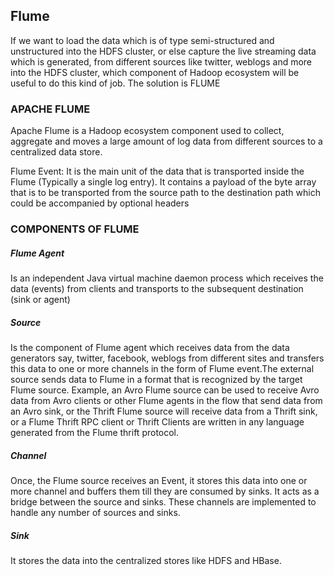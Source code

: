 ## Flume

If we want to load the data which is of type semi-structured and unstructured into the  HDFS cluster, or else capture the live streaming data which is generated, from different sources like twitter, weblogs and more into the HDFS cluster, which component of Hadoop ecosystem will be useful to do this kind of job. The solution is FLUME

### APACHE FLUME

Apache Flume is a Hadoop ecosystem component used to collect, aggregate and moves a large amount of log data from different sources to a centralized data store.

Flume Event: It is the main unit of the data that is transported inside the Flume (Typically a single log entry). It contains a payload of the byte array that is to be transported from the source path to the destination path which could be accompanied by optional headers

### COMPONENTS OF FLUME

##### Flume Agent

Is an independent Java virtual machine daemon process which receives the data (events) from clients and transports to the subsequent destination (sink or agent)

##### Source

Is the component of Flume agent which receives data from the data generators say, twitter, facebook, weblogs from different sites and transfers this data to one or more channels in the form of Flume event.The external source sends data to Flume in a format that is recognized by the target Flume source. Example, an Avro Flume source can be used to receive Avro data from Avro clients or other Flume agents in the flow that send data from an Avro sink, or the Thrift Flume source will receive data from a Thrift sink, or a Flume Thrift RPC client or Thrift Clients are written in any language generated from the Flume thrift protocol.

##### Channel

Once, the Flume source receives an Event, it stores this data into one or more channel and buffers them till they are consumed by sinks. It acts as a bridge between the source and sinks. These channels are implemented to handle any number of sources and sinks.

##### Sink
 
It stores the data into the centralized stores like HDFS and HBase.
